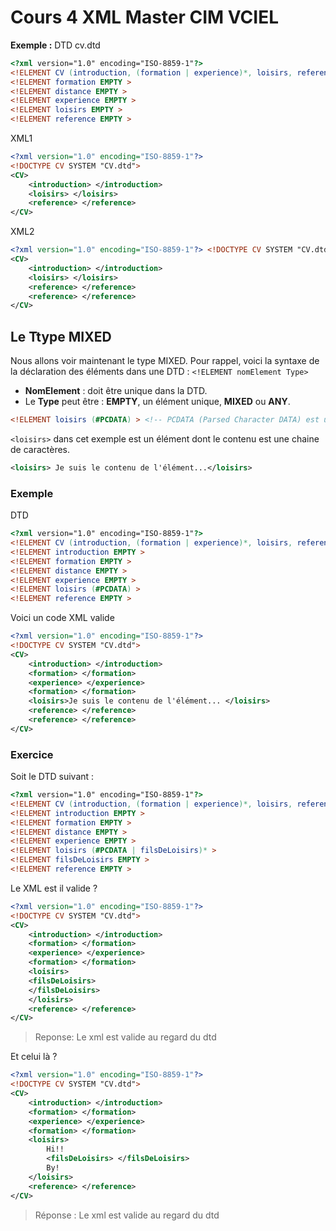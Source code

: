 # Cours 4 XML Master CIM VCIEL
**Exemple :**
DTD cv.dtd
```dtd
<?xml version="1.0" encoding="ISO-8859-1"?>
<!ELEMENT CV (introduction, (formation | experience)*, loisirs, reference+)> <!ELEMENT introduction EMPTY >
<!ELEMENT formation EMPTY >
<!ELEMENT distance EMPTY >
<!ELEMENT experience EMPTY >
<!ELEMENT loisirs EMPTY >
<!ELEMENT reference EMPTY >
```

XML1
```xml
<?xml version="1.0" encoding="ISO-8859-1"?>
<!DOCTYPE CV SYSTEM "CV.dtd"> 
<CV>
    <introduction> </introduction>
    <loisirs> </loisirs>
    <reference> </reference> 
</CV>
```
XML2

```xml
<?xml version="1.0" encoding="ISO-8859-1"?> <!DOCTYPE CV SYSTEM "CV.dtd">
<CV>
    <introduction> </introduction>
    <loisirs> </loisirs>
    <reference> </reference>
    <reference> </reference> 
</CV>
```
## Le Ttype MIXED
Nous allons voir maintenant le type MIXED. Pour rappel, voici la syntaxe de la déclaration des éléments dans une DTD :
`<!ELEMENT nomElement Type> `

* **NomElement** : doit être unique dans la DTD. 
* Le **Type** peut être : **EMPTY**, un élément unique, **MIXED** ou **ANY**.

```dtd
<!ELEMENT loisirs (#PCDATA) > <!-- PCDATA (Parsed Character DATA) est une chaine de caractères -->
```
`<loisirs>` dans cet exemple est un élément dont le contenu est une chaine de caractères.
```xml
<loisirs> Je suis le contenu de l'élément...</loisirs>
```

### Exemple

DTD
```dtd
<?xml version="1.0" encoding="ISO-8859-1"?>
<!ELEMENT CV (introduction, (formation | experience)*, loisirs, reference+)> 
<!ELEMENT introduction EMPTY >
<!ELEMENT formation EMPTY >
<!ELEMENT distance EMPTY >
<!ELEMENT experience EMPTY >
<!ELEMENT loisirs (#PCDATA) >
<!ELEMENT reference EMPTY >

```

Voici un code XML valide
```xml
<?xml version="1.0" encoding="ISO-8859-1"?>
<!DOCTYPE CV SYSTEM "CV.dtd"> 
<CV>
    <introduction> </introduction>
    <formation> </formation>
    <experience> </experience>
    <formation> </formation>
    <loisirs>Je suis le contenu de l'élément... </loisirs>
    <reference> </reference>
    <reference> </reference>
</CV>
```

### Exercice

Soit le DTD suivant :
```dtd
<?xml version="1.0" encoding="ISO-8859-1"?>
<!ELEMENT CV (introduction, (formation | experience)*, loisirs, reference+)> 
<!ELEMENT introduction EMPTY >
<!ELEMENT formation EMPTY >
<!ELEMENT distance EMPTY >
<!ELEMENT experience EMPTY >
<!ELEMENT loisirs (#PCDATA | filsDeLoisirs)* >
<!ELEMENT filsDeLoisirs EMPTY >
<!ELEMENT reference EMPTY >
```

Le XML est il valide ?
```xml
<?xml version="1.0" encoding="ISO-8859-1"?>
<!DOCTYPE CV SYSTEM "CV.dtd"> 
<CV>
    <introduction> </introduction>
    <formation> </formation>
    <experience> </experience>
    <formation> </formation>
    <loisirs> 
    <filsDeLoisirs>
    </filsDeLoisirs>
    </loisirs>
    <reference> </reference>
</CV>
```
>Reponse:
>Le xml est valide au regard du dtd
>


Et celui là ?

```xml
<?xml version="1.0" encoding="ISO-8859-1"?>
<!DOCTYPE CV SYSTEM "CV.dtd"> 
<CV>
    <introduction> </introduction>
    <formation> </formation>
    <experience> </experience>
    <formation> </formation>
    <loisirs>
        Hi!! 
        <filsDeLoisirs> </filsDeLoisirs>
        By!
    </loisirs>
    <reference> </reference>
</CV>
```
>Réponse :
>Le xml est valide au regard du dtd 
>